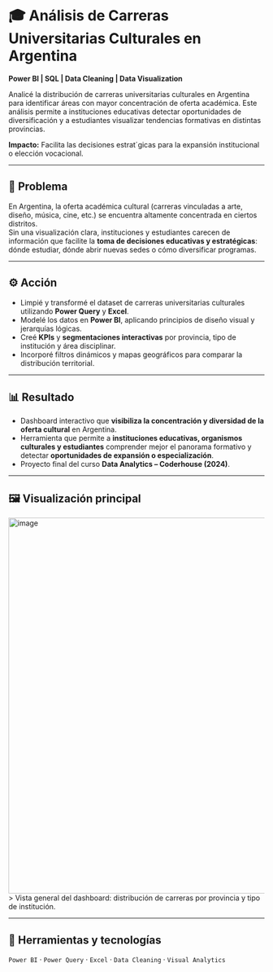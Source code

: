 # 🎓 Análisis de Carreras Universitarias Culturales en Argentina  
**Power BI | SQL | Data Cleaning | Data Visualization**

Analicé la distribución de carreras universitarias culturales en Argentina para identificar áreas con mayor concentración de oferta académica. Este análisis permite a instituciones educativas detectar oportunidades de diversificación y a estudiantes visualizar tendencias formativas en distintas provincias.

**Impacto:** Facilita las decisiones estrat´gicas para la expansión institucional o elección vocacional.

---

## 🧩 Problema
En Argentina, la oferta académica cultural (carreras vinculadas a arte, diseño, música, cine, etc.) se encuentra altamente concentrada en ciertos distritos.  
Sin una visualización clara, instituciones y estudiantes carecen de información que facilite la **toma de decisiones educativas y estratégicas**: dónde estudiar, dónde abrir nuevas sedes o cómo diversificar programas.

---

## ⚙️ Acción
- Limpié y transformé el dataset de carreras universitarias culturales utilizando **Power Query** y **Excel**.  
- Modelé los datos en **Power BI**, aplicando principios de diseño visual y jerarquías lógicas.  
- Creé **KPIs** y **segmentaciones interactivas** por provincia, tipo de institución y área disciplinar.  
- Incorporé filtros dinámicos y mapas geográficos para comparar la distribución territorial.  

---

## 📊 Resultado
- Dashboard interactivo que **visibiliza la concentración y diversidad de la oferta cultural** en Argentina.  
- Herramienta que permite a **instituciones educativas, organismos culturales y estudiantes** comprender mejor el panorama formativo y detectar **oportunidades de expansión o especialización**.  
- Proyecto final del curso **Data Analytics – Coderhouse (2024)**.  

---

## 🖼️ Visualización principal
 <img width="1323" height="738" alt="image" src="https://github.com/user-attachments/assets/a3e7b44c-7465-4df3-9044-5ce294b6959d" />
> Vista general del dashboard: distribución de carreras por provincia y tipo de institución.  

---

## 🧠 Herramientas y tecnologías
`Power BI` · `Power Query` · `Excel` · `Data Cleaning` · `Visual Analytics`
